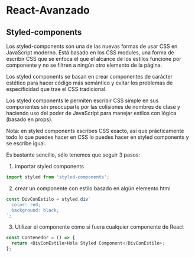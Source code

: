 # React-Avanzado

## Styled-components

Los styled-components son una de las nuevas formas de usar CSS en JavaScript moderno. Está basado en los CSS modules, una forma de escribir CSS que se enfoca el que el alcance de los estilos funcione por componente y no se filtren a ningún otro elemento de la página.

Los styled components se basan en crear componentes de carácter estético para hacer código más semántico y evitar los problemas de especificidad que trae el CSS tradicional.

Los styled components le permiten escribir CSS simple en sus componentes sin preocuparte por las colisiones de nombres de clase y haciendo uso del poder de JavaScript para manejar estilos con lógica (basado en props).

Nota: en styled components escribes CSS exacto, así que prácticamente todo lo que puedes hacer en CSS lo puedes hacer en styled components y se escribe igual.

Es bastante sencillo, sólo tenemos que seguir 3 pasos:

1. importar styled components

```js
import styled from 'styled-components';
```

2. crear un componente con estilo basado en algún elemento html

```js
const DivConEstilo = styled.div`
  color: red;
  background: black;
`;
```

3. Utilizar el componente como si fuera cualquier componente de React

```js
const Contenedor = () => {
  return <DivConEstilo>Hola Styled Component</DivConEstilo>;
};
```
